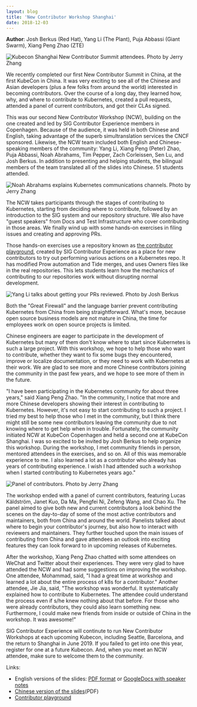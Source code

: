 ```yaml
---
layout: blog
title: 'New Contributor Workshop Shanghai'
date: 2018-12-03
---
```


**Author**: Josh Berkus (Red Hat), Yang Li (The Plant), Puja Abbassi (Giant Swarm), Xiang Peng Zhao (ZTE)

![Kubecon Shanghai New Contributor Summit attendees.  Photo by Jerry Zhang](/images/blog/2018-12-05-new-contributor-shanghai/attendees.png)

We recently completed our first New Contributor Summit in China, at the first KubeCon in China.  It was very exciting to see all of the Chinese and Asian developers (plus a few folks from around the world) interested in becoming contributors.  Over the course of a long day, they learned how, why, and where to contribute to Kubernetes, created a pull requests, attended a panel of current contributors, and got their CLAs signed.

This was our second New Contributor Workshop (NCW), building on the one created and led by SIG Contributor Experience members in Copenhagen.  Because of the audience, it was held in both Chinese and English, taking advantage of the superb simultranslation services the CNCF sponsored.  Likewise, the NCW team included both English and Chinese-speaking members of the community: Yang Li, Xiang Peng (Peter) Zhao, Puja Abbassi, Noah Abrahams, Tim Pepper, Zach Corleissen, Sen Lu, and Josh Berkus.  In addition to presenting and helping students, the bilingual members of the team translated all of the slides into Chinese. 51 students attended.

![Noah Abrahams explains Kubernetes communications channels. Photo by Jerry Zhang](/images/blog/2018-12-05-new-contributor-shanghai/noahabrahams.png)

The NCW takes participants through the stages of contributing to Kubernetes, starting from deciding where to contribute, followed by an introduction to the SIG system and our repository structure. We also have "guest speakers" from Docs and Test Infrastructure who cover contributing in those areas. We finally wind up with some hands-on exercises in filing issues and creating and approving PRs.

Those hands-on exercises use a repository known as [the contributor playground](https://github.com/kubernetes-sigs/contributor-playground), created by SIG Contributor Experience as a place for new contributors to try out performing various actions on a Kubernetes repo. It has modified Prow automation and Tide merges, and uses Owners files like in the real repositories. This lets students learn how the mechanics of contributing to our repositories work without disrupting normal development.

![Yang Li talks about getting your PRs reviewed.  Photo by Josh Berkus](/images/blog/2018-12-05-new-contributor-shanghai/yangli.png)

Both the "Great Firewall" and the language barrier prevent contributing Kubernetes from China from being straightforward. What's more, because open source business models are not mature in China, the time for employees work on open source projects is limited.

Chinese engineers are eager to participate in the development of Kubernetes but many of them don't know where to start since Kubernetes is such a large project. With this workshop, we hope to help those who want to contribute, whether they want to fix some bugs they encountered, improve or localize documentation, or they need to work with Kubernetes at their work. We are glad to see more and more Chinese contributors joining the community in the past few years, and we hope to see more of them in the future.

"I have been participating in the Kubernetes community for about three years," said Xiang Peng Zhao. "In the community, I notice that more and more Chinese developers showing their interest in contributing to Kubernetes. However, it's not easy to start contributing to such a project. I tried my best to help those who I met in the community, but I think there might still be some new contributors leaving the community due to not knowing where to get help when in trouble. Fortunately, the community initiated NCW at KubeCon Copenhagen and held a second one at KubeCon Shanghai. I was so excited to be invited by Josh Berkus to help organize this workshop. During the workshop, I met community friends in person, mentored attendees in the exercises, and so on. All of this was memorable experience to me. I also learned a lot as a contributor who already has years of contributing experience. I wish I had attended such a workshop when I started contributing to Kubernetes years ago."

![Panel of contributors.  Photo by Jerry Zhang](/images/blog/2018-12-05-new-contributor-shanghai/panel.png)

The workshop ended with a panel of current contributors, featuring Lucas Käldström, Janet Kuo, Da Ma, Pengfei Ni, Zefeng Wang, and Chao Xu. The panel aimed to give both new and current contributors a look behind the scenes on the day-to-day of some of the most active contributors and maintainers, both from China and around the world. Panelists talked about where to begin your contributor's journey, but also how to interact with reviewers and maintainers. They further touched upon the main issues of contributing from China and gave attendees an outlook into exciting features they can look forward to in upcoming releases of Kubernetes.

After the workshop, Xiang Peng Zhao chatted with some attendees on WeChat and Twitter about their experiences. They were very glad to have attended the NCW and had some suggestions on improving the workshop. One attendee, Mohammad, said, "I had a great time at workshop and learned a lot about the entire process of k8s for a contributor." Another attendee, Jie Jia, said, "The workshop was wonderful. It systematically explained how to contribute to Kubernetes. The attendee could understand the process even if s/he knew nothing about that before. For those who were already contributors, they could also learn something new. Furthermore, I could make new friends from inside or outside of China in the workshop. It was awesome!"

SIG Contributor Experience will continute to run New Contributor Workshops at each upcoming Kubecon, including Seattle, Barcelona, and the return to Shanghai in June 2019. If you failed to get into one this year, register for one at a future Kubecon. And, when you meet an NCW attendee, make sure to welcome them to the community.

Links:

* English versions of the slides: [PDF format](https://gist.github.com/jberkus/889be25c234b01761ce44eccff816380#file-kubernetes-shanghai-english-pdf) or [GoogleDocs with speaker notes](https://docs.google.com/presentation/d/1l5f_iAFsKg50LFq3N80KbZKUIEL_tyCaUoWPzSxColo/edit?usp=sharing)
* [Chinese version of the slides](https://gist.github.com/jberkus/889be25c234b01761ce44eccff816380#file-kubernetes-shanghai-cihinese-pdf)(PDF)
* [Contributor playground](https://github.com/kubernetes-sigs/contributor-playground)
